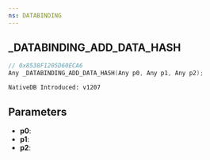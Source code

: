 ```yaml
---
ns: DATABINDING
---
```

## _DATABINDING_ADD_DATA_HASH

```c
// 0x8538F1205D60ECA6
Any _DATABINDING_ADD_DATA_HASH(Any p0, Any p1, Any p2);
```

```
NativeDB Introduced: v1207
```

## Parameters
* **p0**:
* **p1**:
* **p2**:
